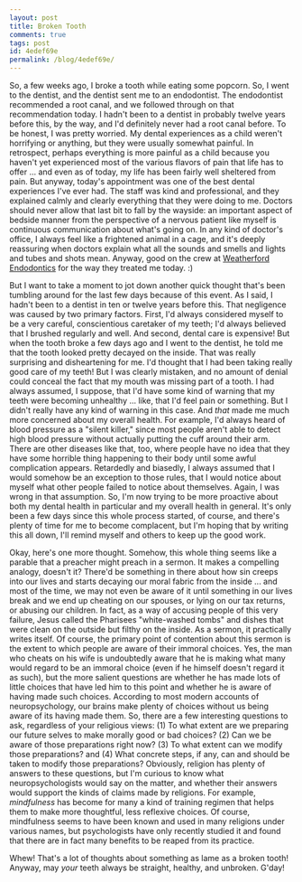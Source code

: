 ```yaml
---
layout: post
title: Broken Tooth
comments: true
tags: post
id: 4edef69e
permalink: /blog/4edef69e/
---
```


So, a few weeks ago, I broke a tooth while eating some popcorn. So, I went to the dentist, and the dentist sent me to an endodontist. The endodontist recommended a root canal, and we followed through on that recommendation today. I hadn't been to a dentist in probably twelve years before this, by the way, and I'd definitely never had a root canal before. To be honest, I was pretty worried. My dental experiences as a child weren't horrifying or anything, but they were usually somewhat painful. In retrospect, perhaps everything is more painful as a child because you haven't yet experienced most of the various flavors of pain that life has to offer ... and even as of today, my life has been fairly well sheltered from pain. But anyway, today's appointment was one of the best dental experiences I've ever had. The staff was kind and professional, and they explained calmly and clearly everything that they were doing to me. Doctors should never allow that last bit to fall by the wayside: an important aspect of bedside manner from the perspective of a nervous patient like myself is continuous communication about what's going on. In any kind of doctor's office, I always feel like a frightened animal in a cage, and it's deeply reassuring when doctors explain what all the sounds and smells and lights and tubes and shots mean. Anyway, good on the crew at [Weatherford Endodontics](http://www.endo4texas.com/) for the way they treated me today. :)

But I want to take a moment to jot down another quick thought that's been tumbling around for the last few days because of this event. As I said, I hadn't been to a dentist in ten or twelve years before this. That negligence was caused by two primary factors. First, I'd always considered myself to be a very careful, conscientious caretaker of my teeth; I'd always believed that I brushed regularly and well. And second, dental care is expensive! But when the tooth broke a few days ago and I went to the dentist, he told me that the tooth looked pretty decayed on the inside. That was really surprising and disheartening for me. I'd thought that I had been taking really good care of my teeth! But I was clearly mistaken, and no amount of denial could conceal the fact that my mouth was missing part of a tooth. I had always assumed, I suppose, that I'd have some kind of warning that my teeth were becoming unhealthy ... like, that I'd feel pain or something. But I didn't really have any kind of warning in this case. And _that_ made me much more concerned about my overall health. For example, I'd always heard of blood pressure as a "silent killer," since most people aren't able to detect high blood pressure without actually putting the cuff around their arm. There are other diseases like that, too, where people have no idea that they have some horrible thing happening to their body until some awful complication appears. Retardedly and biasedly, I always assumed that I would somehow be an exception to those rules, that I would notice about myself what other people failed to notice about themselves. Again, I was wrong in that assumption. So, I'm now trying to be more proactive about both my dental health in particular and my overall health in general. It's only been a few days since this whole process started, of course, and there's plenty of time for me to become complacent, but I'm hoping that by writing this all down, I'll remind myself and others to keep up the good work.

Okay, here's one more thought. Somehow, this whole thing seems like a parable that a preacher might preach in a sermon. It makes a compelling analogy, doesn't it? There'd be something in there about how sin creeps into our lives and starts decaying our moral fabric from the inside ... and most of the time, we may not even be aware of it until something in our lives break and we end up cheating on our spouses, or lying on our tax returns, or abusing our children. In fact, as a way of accusing people of this very failure, Jesus called the Pharisees "white-washed tombs" and dishes that were clean on the outside but filthy on the inside. As a sermon, it practically writes itself. Of course, the primary point of contention about this sermon is the extent to which people are aware of their immoral choices. Yes, the man who cheats on his wife is undoubtedly aware that he is making what many would regard to be an immoral choice (even if he himself doesn't regard it as such), but the more salient questions are whether he has made lots of little choices that have led him to this point and whether he is aware of having made such choices. According to most modern accounts of neuropsychology, our brains make plenty of choices without us being aware of its having made them. So, there are a few interesting questions to ask, regardless of your religious views: (1) To what extent are we preparing our future selves to make morally good or bad choices? (2) Can we be aware of those preparations right now? (3) To what extent can we modify those preparations? and (4) What concrete steps, if any, can and should be taken to modify those preparations? Obviously, religion has plenty of answers to these questions, but I'm curious to know what neuropsychologists would say on the matter, and whether their answers would support the kinds of claims made by religions. For example, _mindfulness_ has become for many a kind of training regimen that helps them to make more thoughtful, less reflexive choices. Of course, mindfulness seems to have been known and used in many religions under various names, but psychologists have only recently studied it and found that there are in fact many benefits to be reaped from its practice.

Whew! That's a lot of thoughts about something as lame as a broken tooth! Anyway, may _your_ teeth always be straight, healthy, and unbroken. G'day!
